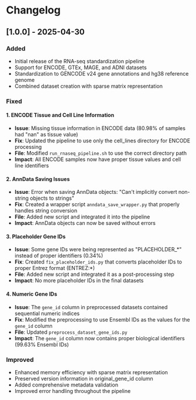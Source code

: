 # Changelog

## [1.0.0] - 2025-04-30

### Added
- Initial release of the RNA-seq standardization pipeline
- Support for ENCODE, GTEx, MAGE, and ADNI datasets
- Standardization to GENCODE v24 gene annotations and hg38 reference genome
- Combined dataset creation with sparse matrix representation

### Fixed

#### 1. ENCODE Tissue and Cell Line Information
- **Issue**: Missing tissue information in ENCODE data (80.98% of samples had "nan" as tissue value)
- **Fix**: Updated the pipeline to use only the cell_lines directory for ENCODE processing
- **File**: Modified `run_rnaseq_pipeline.sh` to use the correct directory path
- **Impact**: All ENCODE samples now have proper tissue values and cell line identifiers

#### 2. AnnData Saving Issues
- **Issue**: Error when saving AnnData objects: "Can't implicitly convert non-string objects to strings"
- **Fix**: Created a wrapper script `anndata_save_wrapper.py` that properly handles string conversion
- **File**: Added new script and integrated it into the pipeline
- **Impact**: AnnData objects can now be saved without errors

#### 3. Placeholder Gene IDs
- **Issue**: Some gene IDs were being represented as "PLACEHOLDER_*" instead of proper identifiers (0.34%)
- **Fix**: Created `fix_placeholder_ids.py` that converts placeholder IDs to proper Entrez format (ENTREZ:*)
- **File**: Added new script and integrated it as a post-processing step
- **Impact**: No more placeholder IDs in the final datasets

#### 4. Numeric Gene IDs
- **Issue**: The `gene_id` column in preprocessed datasets contained sequential numeric indices
- **Fix**: Modified the preprocessing to use Ensembl IDs as the values for the `gene_id` column
- **File**: Updated `preprocess_dataset_gene_ids.py`
- **Impact**: The `gene_id` column now contains proper biological identifiers (99.63% Ensembl IDs)

### Improved
- Enhanced memory efficiency with sparse matrix representation
- Preserved version information in original_gene_id column
- Added comprehensive metadata validation
- Improved error handling throughout the pipeline
